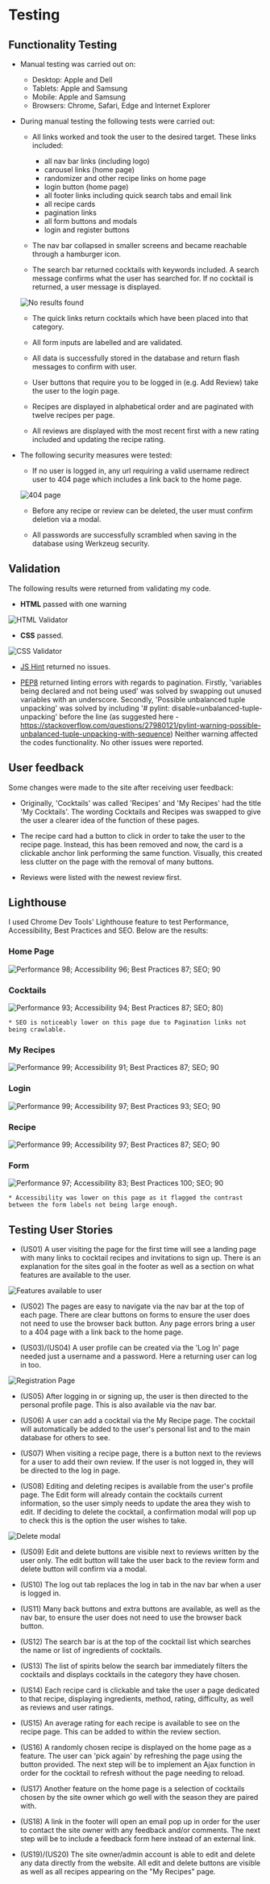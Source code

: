 # Testing

## Functionality Testing

- Manual testing was carried out on:
    - Desktop: Apple and Dell
    - Tablets: Apple and Samsung
    - Mobile: Apple and Samsung
    - Browsers: Chrome, Safari, Edge and Internet Explorer

- During manual testing the following tests were carried out:
    - All links worked and took the user to the desired target. These links included:
        - all nav bar links (including logo)
        - carousel links (home page)
        - randomizer and other recipe links on home page
        - login button (home page)
        - all footer links including quick search tabs and email link
        - all recipe cards
        - pagination links
        - all form buttons and modals
        - login and register buttons

    - The nav bar collapsed in smaller screens and became reachable through a hamburger icon.

    - The search bar returned cocktails with keywords included. A search message confirms what the user has searched for. If no cocktail is returned, a user message is displayed. 

    ![No results found](static/images/readme/noresults.png)

    - The quick links return cocktails which have been placed into that category. 

    - All form inputs are labelled and are validated. 

    - All data is successfully stored in the database and return flash messages to confirm with user.

    - User buttons that require you to be logged in (e.g. Add Review) take the user to the login page. 

    - Recipes are displayed in alphabetical order and are paginated with twelve recipes per page. 
    
    - All reviews are displayed with the most recent first with a new rating included and updating the recipe rating. 

- The following security measures were tested:

    - If no user is logged in, any url requiring a valid username redirect user to 404 page which includes a link back to the home page. 

    ![404 page](static/images/readme/404.png)

    - Before any recipe or review can be deleted, the user must confirm deletion via a modal. 

    - All passwords are successfully scrambled when saving in the database using Werkzeug security.

## Validation

The following results were returned from validating my code. 

- **HTML** passed with one warning

![HTML Validator](static/images/readme/htmlvalid.png)

- **CSS** passed.

![CSS Validator](static/images/readme/cssvalid.png)

- [JS Hint](https://jshint.com/) returned no issues.

- [PEP8](http://pep8online.com/) returned linting errors with regards to pagination. Firstly, 'variables being declared and not being used' was solved by swapping out unused variables with an underscore. Secondly, 'Possible unbalanced tuple unpacking' was solved by including '# pylint: disable=unbalanced-tuple-unpacking' before the line (as suggested here - https://stackoverflow.com/questions/27980121/pylint-warning-possible-unbalanced-tuple-unpacking-with-sequence) Neither warning affected the codes functionality. No other issues were reported.

## User feedback

Some changes were made to the site after receiving user feedback:

- Originally, 'Cocktails' was called 'Recipes' and 'My Recipes' had the title 'My Cocktails'. The wording Cocktails and Recipes was swapped to give the user a clearer idea of the function of these pages. 

- The recipe card had a button to click in order to take the user to the recipe page. Instead, this has been removed and now, the card is a clickable anchor link performing the same function. Visually, this created less clutter on the page with the removal of many buttons. 

- Reviews were listed with the newest review first. 

## Lighthouse

I used Chrome Dev Tools' Lighthouse feature to test Performance, Accessibility, Best Practices and SEO. Below are the results:

### Home Page
![Performance 98; Accessibility 96; Best Practices 87; SEO; 90](static/images/readme/lighthouse-home.png)

### Cocktails
![Performance 93; Accessibility 94; Best Practices 87; SEO; 80](static/images/readme/lighthouse-cocktails.png))

    * SEO is noticeably lower on this page due to Pagination links not being crawlable. 

### My Recipes
![Performance 99; Accessibility 91; Best Practices 87; SEO; 90](static/images/readme/lighthouse-myrecipe.png)

### Login
![Performance 99; Accessibility 97; Best Practices 93; SEO; 90](static/images/readme/lighthouse-login.png)

### Recipe
![Performance 99; Accessibility 97; Best Practices 87; SEO; 90](static/images/readme/lighthouse-recipe.png)

### Form
![Performance 97; Accessibility 83; Best Practices 100; SEO; 90](static/images/readme/lighthouse-form.png)

    * Accessibility was lower on this page as it flagged the contrast between the form labels not being large enough. 

## Testing User Stories

- (US01) A user visiting the page for the first time will see a landing page with many links to cocktail recipes and invitations to sign up. There is an explanation for the sites goal in the footer as well as a section on what features are available to the user. 

![Features available to user](static/images/readme/signup.png)

- (US02) The pages are easy to navigate via the nav bar at the top of each page. There are clear buttons on forms to ensure the user does not need to use the browser back button. Any page errors bring a user to a 404 page with a link back to the home page.

- (US03)/(US04) A user profile can be created via the 'Log In' page needed just a username and a password. Here a returning user can log in too.

![Registration Page](static/images/readme/register.png)

- (US05) After logging in or signing up, the user is then directed to the personal profile page. This is also available via the nav bar. 

- (US06) A user can add a cocktail via the My Recipe page. The cocktail will automatically be added to the user's personal list and to the main database for others to see. 

- (US07) When visiting a recipe page, there is a button next to the reviews for a user to add their own review. If the user is not logged in, they will be directed to the log in page. 

- (US08) Editing and deleting recipes is available from the user's profile page. The Edit form will already contain the cocktails current information, so the user simply needs to update the area they wish to edit. If deciding to delete the cocktail, a confirmation modal will pop up to check this is the option the user wishes to take. 

![Delete modal](static/images/readme/delete-modal.png)


- (US09) Edit and delete buttons are visible next to reviews written by the user only. The edit button will take the user back to the review form and delete button will confirm via a modal.

- (US10) The log out tab replaces the log in tab in the nav bar when a user is logged in. 

- (US11) Many back buttons and extra buttons are available, as well as the nav bar, to ensure the user does not need to use the browser back button. 

- (US12) The search bar is at the top of the cocktail list which searches the name or list of ingredients of cocktails.

- (US13) The list of spirits below the search bar immediately filters the cocktails and displays cocktails in the category they have chosen. 

- (US14) Each recipe card is clickable and take the user a page dedicated to that recipe, displaying ingredients, method, rating, difficulty, as well as reviews and user ratings. 

- (US15) An average rating for each recipe is available to see on the recipe page. This can be added to within the review section. 

- (US16) A randomly chosen recipe is displayed on the home page as a feature. The user can 'pick again' by refreshing the page using the button provided. The next step will be to implement an Ajax function in order for the cocktail to refresh without the page needing to reload.

- (US17) Another feature on the home page is a selection of cocktails chosen by the site owner which go well with the season they are paired with. 

- (US18) A link in the footer will open an email pop up in order for the user to contact the site owner with any feedback and/or comments. The next step will be to include a feedback form here instead of an external link.

- (US19)/(US20) The site owner/admin account is able to edit and delete any data directly from the website. All edit and delete buttons are visible as well as all recipes appearing on the "My Recipes" page. 

